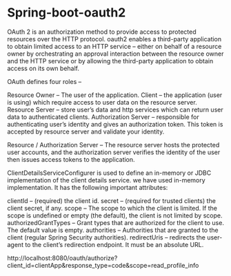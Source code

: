 # Spring-boot-oauth2

OAuth 2 is an authorization method to provide access to protected resources over the HTTP protocol. oauth2 enables a third-party application to obtain limited access to an HTTP service –
either on behalf of a resource owner by orchestrating an approval interaction between the resource owner and the HTTP service
or by allowing the third-party application to obtain access on its own behalf.

OAuth defines four roles –

Resource Owner – The user of the application.
Client – the application (user is using) which require access to user data on the resource server.
Resource Server – store user’s data and http services which can return user data to authenticated clients.
Authorization Server – responsible for authenticating user’s identity and gives an authorization token. This token is accepted by resource server and validate your identity.

Resource / Authorization Server – The resource server hosts the protected user accounts, and the authorization server verifies the identity of the user then issues access tokens to the application.

ClientDetailsServiceConfigurer is used to define an in-memory or JDBC implementation of the client details service. we have used in-memory implementation. It has the following important attributes:

clientId – (required) the client id.
secret – (required for trusted clients) the client secret, if any.
scope – The scope to which the client is limited. If the scope is undefined or empty (the default), the client is not limited by scope.
authorizedGrantTypes – Grant types that are authorized for the client to use. The default value is empty.
authorities – Authorities that are granted to the client (regular Spring Security authorities).
redirectUris – redirects the user-agent to the client’s redirection endpoint. It must be an absolute URL.

http://localhost:8080/oauth/authorize?client_id=clientApp&response_type=code&scope=read_profile_info
